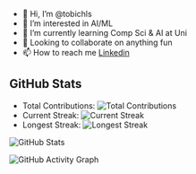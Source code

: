 - 👋 Hi, I’m @tobichls
- 👀 I’m interested in AI/ML
- 🌱 I’m currently learning Comp Sci & AI at Uni
- 💞️ Looking to collaborate on anything fun
- 📫 How to reach me [Linkedin](https://www.linkedin.com/in/tobi-fakoya)

## GitHub Stats

- Total Contributions: ![Total Contributions](https://img.shields.io/github/contributions/<tobichls>)
- Current Streak: ![Current Streak](https://img.shields.io/github/commit-activity/4w/<tobichls>)
- Longest Streak: ![Longest Streak](https://img.shields.io/github/commit-activity/y/<tobichls>)

![GitHub Stats](https://github-readme-stats.vercel.app/api?username=<tobichls>&show_icons=true&theme=radical)

![GitHub Activity Graph](https://activity-graph.herokuapp.com/graph?username=<tobichls>&bg_color=ffffff&color=4c71f2&line=4c71f2&point=ffffff&area=true&hide_border=true)

<!---
tobichls/tobichls is a ✨ special ✨ repository because its `README.md` (this file) appears on your GitHub profile.
You can click the Preview link to take a look at your changes.
--->
